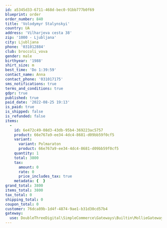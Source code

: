 ```yaml
---
id: a5345d33-6711-468d-bec0-91bb777b0f69
blueprint: order
order_number: 840
title: 'Volodymyr Stalynskyi'
country: UA
address: 'Vilharjeva cesta 38'
zip: '1000 - Ljubljana'
city: Ljubljana
phone: '031012884'
club: broccoli_vova
gender: male
birthyear: '1988'
shirt_size: m
best_time: 'Do 1:39:59'
contact_name: Anna
contact_phone: '031017175'
sms_notifications: true
terms_and_conditions: true
gdpr: true
published: true
paid_date: '2022-08-25 19:13'
is_paid: true
is_shipped: false
is_refunded: false
items:
  -
    id: 6e472c49-08d3-43db-95b4-369223ac5757
    product: 66e767a9-ee34-4dc4-8681-d09bb59f0cf5
    variant:
      variant: Polmaraton
      product: 66e767a9-ee34-4dc4-8681-d09bb59f0cf5
    quantity: 1
    total: 3800
    tax:
      amount: 0
      rate: 0
      price_includes_tax: true
    metadata: {  }
grand_total: 3800
items_total: 3800
tax_total: 0
shipping_total: 0
coupon_total: 0
customer: 76dca89b-1d4f-4874-9ae1-b31d30cd57b4
gateway:
  use: DoubleThreeDigital\SimpleCommerce\Gateways\Builtin\MollieGateway
---
```

